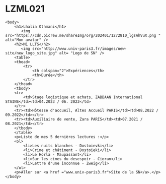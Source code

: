 # LZML021
<!DOCTYPE html>
<html>
    <head>
        <meta name="viewport" content="width=device-width, initial-scale=1" />
        <meta charset="UTF-8" />
        <title>Le titre de la page.</title>
    </head>

    <body>
        <h1>Lhalia Othmani</h1>
           <img src="https://cdn.picrew.me/shareImg/org/202401/1272810_lgsAhVuX.png " alt="Mon avatar" />
        <h2>M1 LLTS</h2>
           <img src="http://www.univ-paris3.fr/images/new-site/new_logo_site.jpg" alt= "Logo de SN" />
        <table>
        <thead>
            <tr>
                <th colspan="2">Expériences</th>
                <th>Durée</th>
            </tr>
        </thead>
        <tbody> 
        <tr>
            <td>Stage logistique et achats, ZABBAAN International STAINS</td><td>04.2023 / 06. 2023</td>
        </tr>
        <tr><td>Hôtesse d'accueil, Altes Accueil PARIS</td><td>08.2022 / 09.2022</td></tr>
        <tr><td>Auxiliaire de vente, Zara PARIS</td><td>07.2021 / 08.2021</td></tr>
        </tbody>
        </table>
        <p>Liste de mes 5 dernières lectures :</p>
        <ol>
            <li>Les nuits blanches - Dostoievki</li>
            <li>Crime et châtiment - Dostoieki</li>
            <li>Le Horla - Maupassant</li>
            <li>Sur les cimes du desespoir - Cioran</li>
            <li>Lettre d'une inconnue - Zweig</li>
        </ol>
        <p>Aller sur <a href ="www.univ-paris3.fr">Site de la SN</a>.</p>
    </body>
</html>

